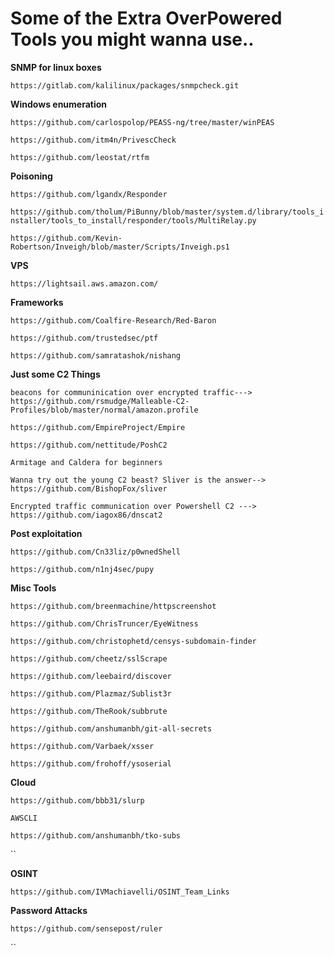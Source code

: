 <h1>Some of the Extra OverPowered Tools you might wanna use..</h1>



**SNMP for linux boxes**

`https://gitlab.com/kalilinux/packages/snmpcheck.git`

**Windows enumeration**

`https://github.com/carlospolop/PEASS-ng/tree/master/winPEAS`

`https://github.com/itm4n/PrivescCheck`

`https://github.com/leostat/rtfm`

**Poisoning**

`https://github.com/lgandx/Responder`

`https://github.com/tholum/PiBunny/blob/master/system.d/library/tools_installer/tools_to_install/responder/tools/MultiRelay.py`

`https://github.com/Kevin-Robertson/Inveigh/blob/master/Scripts/Inveigh.ps1`

**VPS**

`https://lightsail.aws.amazon.com/`

**Frameworks**

`https://github.com/Coalfire-Research/Red-Baron`

`https://github.com/trustedsec/ptf`

`https://github.com/samratashok/nishang`

**Just some C2 Things**

`beacons for communinication over encrypted traffic---> https://github.com/rsmudge/Malleable-C2-Profiles/blob/master/normal/amazon.profile`

`https://github.com/EmpireProject/Empire`

`https://github.com/nettitude/PoshC2`

`Armitage and Caldera for beginners`

`Wanna try out the young C2 beast? Sliver is the answer--> https://github.com/BishopFox/sliver`

`Encrypted traffic communication over Powershell C2 ---> https://github.com/iagox86/dnscat2`

**Post exploitation**

`https://github.com/Cn33liz/p0wnedShell`

`https://github.com/n1nj4sec/pupy`

**Misc Tools**

`https://github.com/breenmachine/httpscreenshot`

`https://github.com/ChrisTruncer/EyeWitness`

`https://github.com/christophetd/censys-subdomain-finder`

`https://github.com/cheetz/sslScrape`

`https://github.com/leebaird/discover`

`https://github.com/Plazmaz/Sublist3r`

`https://github.com/TheRook/subbrute`

`https://github.com/anshumanbh/git-all-secrets`

`https://github.com/Varbaek/xsser`

`https://github.com/frohoff/ysoserial`


**Cloud**

`https://github.com/bbb31/slurp`

`AWSCLI`

`https://github.com/anshumanbh/tko-subs`

``

**OSINT**

`https://github.com/IVMachiavelli/OSINT_Team_Links`


**Password Attacks**

`https://github.com/sensepost/ruler`

``




